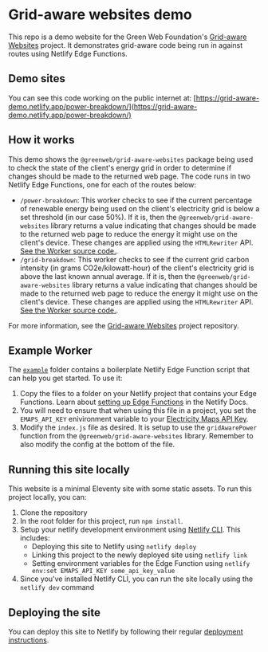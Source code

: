 # Grid-aware websites demo

This repo is a demo website for the Green Web Foundation's [Grid-aware Websites](https://github.com/thegreenwebfoundation/grid-aware-websites) project. It demonstrates grid-aware code being run in against routes using Netlify Edge Functions.

## Demo sites

You can see this code working on the public internet at: [https://grid-aware-demo.netlify.app/power-breakdown/](https://grid-aware-demo.netlify.app/power-breakdown/)

## How it works

This demo shows the `@greenweb/grid-aware-websites` package being used to check the state of the client's energy grid in order to determine if changes should be made to the returned web page. The code runs in two Netlify Edge Functions, one for each of the routes below:

- `/power-breakdown`: This worker checks to see if the current percentage of renewable energy being used on the client's electricity grid is below a set threshold (in our case 50%). If it is, then the `@greenweb/grid-aware-websites` library returns a value indicating that changes should be made to the returned web page to reduce the energy it might use on the client's device. These changes are applied using the `HTMLRewriter` API. [See the Worker source code.](/netlify/edge-functions/power.js).
- `/grid-breakdown`: This worker checks to see if the current grid carbon intensity (in grams CO2e/kilowatt-hour) of the client's electricity grid is above the last known annual average. If it is, then the `@greenweb/grid-aware-websites` library returns a value indicating that changes should be made to the returned web page to reduce the energy it might use on the client's device. These changes are applied using the `HTMLRewriter` API. [See the Worker source code.](/netlify/edge-functions/co2e.js).

For more information, see the [Grid-aware Websites](https://github.com/thegreenwebfoundation/grid-aware-websites) project repository.

## Example Worker

The [`example`](/example/) folder contains a boilerplate Netlify Edge Function script that can help you get started. To use it:

1. Copy the files to a folder on your Netlify project that contains your Edge Functions. Learn about [setting up Edge Functions](https://docs.netlify.com/edge-functions/overview/) in the Netlify Docs.
2. You will need to ensure that when using this file in a project, you set the `EMAPS_API_KEY` enivironment variable to your [Electricity Maps API Key](https://www.electricitymaps.com/free-tier-api).
3. Modify the `index.js` file as desired. It is setup to use the `gridAwarePower` function from the `@greenweb/grid-aware-websites` library. Remember to also modify the config at the bottom of the file.

## Running this site locally

This website is a minimal Eleventy site with some static assets. To run this project locally, you can:

1. Clone the repository
2. In the root folder for this project, run `npm install`.
3. Setup your netlify development environment using [Netlify CLI](https://docs.netlify.com/cli/get-started/). This includes:
   - Deploying this site to Netlify using `netlify deploy`
   - Linking this project to the newly deployed site using `netlify link`
   - Setting environment variables for the Edge Function using `netlify env:set EMAPS_API_KEY some_api_key_value`
4. Since you've installed Netlify CLI, you can run the site locally using the `netlify dev` command

## Deploying the site

You can deploy this site to Netlify by following their regular [deployment instructions](https://docs.netlify.com/get-started/).
